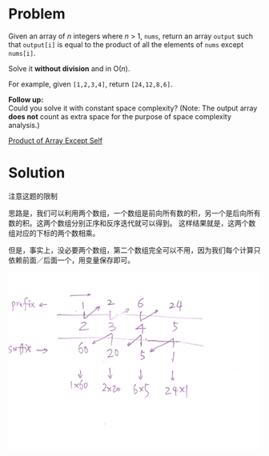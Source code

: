 
# Problem

Given an array of _n_ integers where _n_ > 1, `nums`, return an array `output`
such that `output[i]` is equal to the product of all the elements of `nums`
except `nums[i]`.

Solve it **without division** and in O(_n_).

For example, given `[1,2,3,4]`, return `[24,12,8,6]`.

**Follow up:**  
Could you solve it with constant space complexity? (Note: The output array
**does not** count as extra space for the purpose of space complexity
analysis.)



[Product of Array Except Self](https://leetcode.com/problems/product-of-array-except-self)

# Solution

注意这题的限制

思路是，我们可以利用两个数组，一个数组是前向所有数的积，另一个是后向所有数的积。这两个数组分别正序和反序迭代就可以得到。
这样结果就是，这两个数组对应的下标的两个数相乘。

但是，事实上，没必要两个数组，第二个数组完全可以不用，因为我们每个计算只依赖前面／后面一个，用变量保存即可。


![](238-product-of-array-except-self.png)